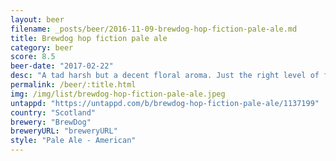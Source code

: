 ```yaml
---
layout: beer
filename: _posts/beer/2016-11-09-brewdog-hop-fiction-pale-ale.md
title: Brewdog hop fiction pale ale
category: beer
score: 8.5
beer-date: "2017-02-22"
desc: "A tad harsh but a decent floral aroma. Just the right level of flavour for a pale ale to be interesting and easily sessionable. Sadly I only have the 1"
permalink: /beer/:title.html
img: /img/list/brewdog-hop-fiction-pale-ale.jpeg
untappd: "https://untappd.com/b/brewdog-hop-fiction-pale-ale/1137199"
country: "Scotland"
brewery: "BrewDog"
breweryURL: "breweryURL"
style: "Pale Ale - American"
---
```

